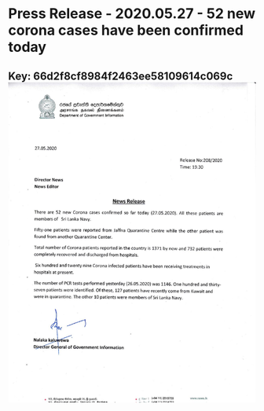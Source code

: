 # Press Release - 2020.05.27 - 52 new corona cases have been confirmed today 
Key: 66d2f8cf8984f2463ee58109614c069c 
![img](img/66d2f8cf8984f2463ee58109614c069c.jpg)
---
```

```
